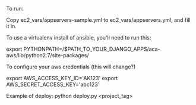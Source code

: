 To run:

  Copy ec2_vars/appservers-sample.yml to ec2_vars/appservers.yml, and fill it in.

To use a virtualenv install of ansible, you'll need to run this:

  export PYTHONPATH=/$PATH_TO_YOUR_DJANGO_APPS/aca-aws/lib/python2.7/site-packages/

To configure your aws credentials (this will change?)

  export AWS_ACCESS_KEY_ID='AK123'
  export AWS_SECRET_ACCESS_KEY='abc123'

Example of deploy:
  python deploy.py <project_tag>
